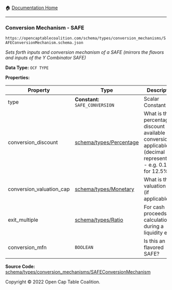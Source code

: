 :house: [Documentation Home](../../../../)

---

### Conversion Mechanism - SAFE

`https://opencaptablecoalition.com/schema/types/conversion_mechanisms/SAFEConversionMechanism.schema.json`

_Sets forth inputs and conversion mechanism of a SAFE (mirrors the flavors and inputs of the Y Combinator SAFE)_

**Data Type:** `OCF TYPE`

**Properties:**

| Property                 | Type                                                           | Description                                                                                                               | Required   |
| ------------------------ | -------------------------------------------------------------- | ------------------------------------------------------------------------------------------------------------------------- | ---------- |
| type                     | **Constant:** `SAFE_CONVERSION`                                | Scalar Constant                                                                                                           | `REQUIRED` |
| conversion_discount      | [schema/types/Percentage](../../../schema/types/Percentage.md) | What is the percentage discount available upon conversion, if applicable? (decimal representation - e.g. 0.125 for 12.5%) | -          |
| conversion_valuation_cap | [schema/types/Monetary](../../../schema/types/Monetary.md)     | What is the valuation cap (if applicable)?                                                                                | -          |
| exit_multiple            | [schema/types/Ratio](../../../schema/types/Ratio.md)           | For cash proceeds calculation during a liquidity event.                                                                   | -          |
| conversion_mfn           | `BOOLEAN`                                                      | Is this an MFN flavored SAFE?                                                                                             | -          |

**Source Code:** [schema/types/conversion_mechanisms/SAFEConversionMechanism](/../../../../../schema/types/conversion_mechanisms/SAFEConversionMechanism.schema.json)

Copyright © 2022 Open Cap Table Coalition.
